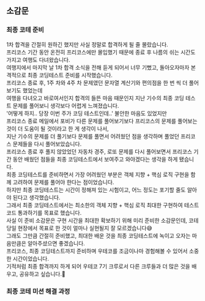 ## 소감문

### 최종 코테 준비
1차 합격을 간절히 원하긴 했지만 사실 정말로 합격하게 될 줄 몰랐습니다.  
프리코스 기간 동안 온전히 프리코스에만 몰입했기 때문에 종료 후 나름의 쉬는 시간도 가지고 여행도 다녀왔습니다.  
여행지에서 마지막 날 1차 합격 소식을 전해 듣게 되어서 너무 기뻤고, 돌아오자마자 본격적으로 최종 코딩테스트 준비를 시작했습니다.  
프리코스 종료 후, 1주 차와 4주 차 문제였던 문자열 계산기와 편의점을 한 번 씩 더 풀어보기도 했었는데  
여행을 다녀오고 바로여서인지 합격의 들뜬 마음 때문인지 지난 기수의 최종 코딩 테스트 문제를 풀어보니 생각보다 어렵게 느껴졌습니다.  
'어떻게 하지.. 당장 이번 주가 코딩 테스트인데..' 불안한 마음도 있었지만  
프리코스 종료 메일에서 포비가 다른 문제를 풀어보기보다 프리코스의 문제를 풀어보는 것이 더 도움이 될 것이라고 한 게 생각이 나서,  
지난 기수의 문제를 더 풀기보다 문제를 풀면서 어려웠던 점을 생각하며 풀었던 프리코스 문제들을 다시 풀어보았습니다.  
프리코스 종료 후 풀지 않았었던 자동차 경주, 로또 문제를 다시 풀어보면서 프리코스 기간 동안 배웠던 점들을 최종 코딩테스트에서 보여주고 와야겠다는 생각을 하게 됐습니다.  
최종 코딩테스트를 준비하면서 가장 어려웠던 부분은 객체 지향 + 핵심 로직 구현을 함께 고려하여 문제를 풀어야 한다는 점이었습니다.  
하지만 최종 코딩테스트는 시간이 정해져 있는 시험이고, 어느 정도는 포기할 줄도 알아야 된다고 생각했습니다.  
그래서 최종 코딩테스트에서는 최소한의 객체 지향 + 핵심 로직 최대한 구현하여 테스트 코드 통과하기를 목표로 했습니다.  
사실 이 준비 소감문은 구현 시간을 최대한 확보하기 위해 미리 준비한 소감문인데, 코테 당일 현장에서 목표로 한 것이 얼마나 실현될지 잘 모르겠습니다😅  
그래도 그만큼 간절히 준비했고, 최대한 배운 것을 최종 코딩테스트에 녹이고 오자는 마음만큼은 알아주셨으면 좋겠습니다.  
프리코스, 최종 코딩테스트까지 준비하며 우테코를 조금이나마 경험해볼 수 있어서 소중한 시간이었습니다.  
기적처럼 최종 합격까지 하게 되어 우테코 7기 크루로서 다른 크루들과 더 많은 것을 배우고, 공유하고 싶습니다.🥰

### 최종 코테 미션 해결 과정